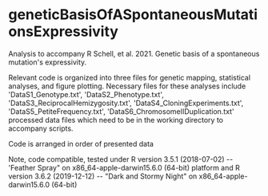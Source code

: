 # geneticBasisOfASpontaneousMutationsExpressivity
Analysis to accompany R Schell, et al. 2021. Genetic basis of a spontaneous mutation's expressivity.

Relevant code is organized into three files for genetic mapping, statistical analyses, and figure plotting.
Necessary files for these analyses include 'DataS1_Genotype.txt', 'DataS2_Phenotype.txt', 'DataS3_ReciprocalHemizygosity.txt', 'DataS4_CloningExperiments.txt', 'DataS5_PetiteFrequency.txt', 'DataS6_ChromosomeIIDuplication.txt' processed data files which need to be in the working directory to accompany scripts.

Code is arranged in order of presented data

Note, code compatible, tested under R version 3.5.1 (2018-07-02) -- 'Feather Spray" on x86_64-apple-darwin15.6.0 (64-bit) platform and R version 3.6.2 (2019-12-12) -- "Dark and Stormy Night" on x86_64-apple-darwin15.6.0 (64-bit)

